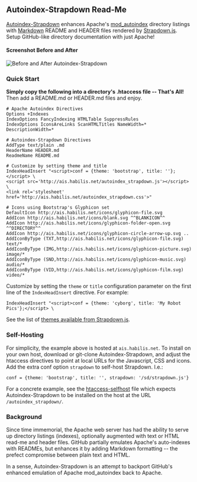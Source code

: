 Autoindex-Strapdown Read-Me
---------------------------

<a id=readme></a>
[Autoindex-Strapdown] enhances Apache's [mod_autoindex] directory listings with
[Markdown] README and HEADER files rendered by [Strapdown.js]. Setup GitHub-like
directory documentation with just Apache!

#### Screenshot Before and After

![Before and After Autoindex-Strapdown](pic/before-after.png "Before: ugly, pixilated, cramped, boring.
After: sleek, vectorized, spacious, lickable.")

### Quick Start

**Simply copy the following into a directory's .htaccess file -- That's All!**
<br>Then add a README.md or HEADER.md files and enjoy.

```ApacheConf
# Apache Autoindex Directives
Options +Indexes
IndexOptions FancyIndexing HTMLTable SuppressRules
IndexOptions IconsAreLinks ScanHTMLTitles NameWidth=* DescriptionWidth=*

# Autoindex-Strapdown Directives
AddType text/plain .md
HeaderName HEADER.md
ReadmeName README.md

# Customize by setting theme and title
IndexHeadInsert "<script>conf = {theme: 'bootstrap', title: ''};</script> \
<script src='http://ais.habilis.net/autoindex_strapdown.js'></script> \
<link rel='stylesheet' href='http://ais.habilis.net/autoindex_strapdown.css'>"

# Icons using Bootstrap's Glyphicon set
DefaultIcon http://ais.habilis.net/icons/glyphicon-file.svg
AddIcon http://ais.habilis.net/icons/blank.svg ^^BLANKICON^^
AddIcon http://ais.habilis.net/icons/glyphicon-folder-open.svg ^^DIRECTORY^^
AddIcon http://ais.habilis.net/icons/glyphicon-circle-arrow-up.svg ..
AddIconByType (TXT,http://ais.habilis.net/icons/glyphicon-file.svg) text/*
AddIconByType (IMG,http://ais.habilis.net/icons/glyphicon-picture.svg) image/*
AddIconByType (SND,http://ais.habilis.net/icons/glyphicon-music.svg) audio/*
AddIconByType (VID,http://ais.habilis.net/icons/glyphicon-film.svg) video/*
```

Customize by setting the `theme` or `title` configuration parameter on the first line of
the `IndexHeadInsert` directive. For example:

`IndexHeadInsert "<script>conf = {theme: 'cyborg', title: 'My Robot Pics'};</script> \`

See the list of [themes available from Strapdown.js][Strapdown.js].

### Self-Hosting

For simplicity, the example above is hosted at `ais.habilis.net`. To install on your
own host, download or git-clone Autoindex-Strapdown, and adjust the htaccess directives
to point at local URLs for the Javascript, CSS and icons. Add the extra conf option
`strapdown` to self-host Strapdown. I.e.:

`conf = {theme: 'bootstrap', title: '', strapdown: '/sd/strapdown.js'}`

For a concrete example, see the [htaccess-selfhost](htaccess-selfhost) file which expects
Autoindex-Strapdown to be installed on the host at the URL `/autoindex_strapdown/`.

### Background

Since time immemorial, the Apache web server has had the ability to serve up directory
listings (indexes), optionally augmented with text or HTML read-me and header files.
GitHub partially emulates Apache's auto-indexes with READMEs, but enhances it by adding
Markdown formatting -- the prefect compromise between plain text and HTML.

In a sense, Autoindex-Strapdown is an attempt to backport GitHub's enhanced emulation of
Apache mod_autoindex back to Apache.

[Autoindex-Strapdown]: http://ais.habilis.net
[mod_autoindex]: http://httpd.apache.org/docs/2.2/mod/mod_autoindex.html
[Markdown]: https://daringfireball.net/projects/markdown/
[Strapdown.js]: https://github.com/arturadib/strapdown

